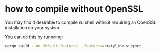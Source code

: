 # how to compile without OpenSSL

You may find it desirable to compile nu shell without requiring an OpenSSL installation on your system.

You can do this by runnning:
```sh
cargo build --no-default-features --features=rustyline-support
```

